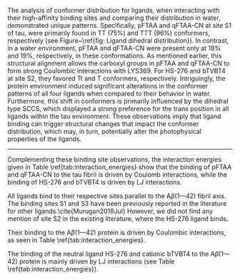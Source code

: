 


The analysis of conformer distribution for ligands, when interacting with their high-affinity binding sites and comparing their distribution in water, demonstrated unique patterns. Specifically, pFTAA and qFTAA-CN at site S1 of tau, were primarily found in TT (75\%) and TTT (96\%) conformers, respectively (see Figure~\ref{fig: Ligand dihedral distribution}). In contrast, in a water environment, pFTAA and qFTAA-CN were present only at 18\% and 19\%, respectively, in these conformations.  As mentioned earlier, this structural alignment allows the carboxyl groups in pFTAA and qFTAA-CN to form strong Coulombic interactions with LYS369. For HS-276 and bTVBT4 at site S2, they favored Tt and T conformers, respectively. Intriguingly, the protein environment induced significant alterations in the conformer patterns of all four ligands when compared to their behavior in water. Furthermore, this shift in conformers is primarily influenced by the dihedral type SCCS, which displayed a strong preference for the trans position in all ligands within the tau environment. These observations imply that ligand binding can trigger structural changes that impact the conformer distribution, which may, in turn, potentially alter the photophysical properties of the ligands.



-------------------

Complementing these binding site observations,  the interaction energies given in Table \ref{tab:interaction_energies} show that the binding of pFTAA and qFTAA-CN to the tau fibril is driven by Coulomb interactions, while the binding of HS-276 and bTVBT4 is driven by LJ interactions. 



All ligands bind to their respective sites parallel to the A$\beta$(1––42) fibril axis. The binding sites S1 and S3 have been previously reported in the literature for other ligands.\cite{Murugan2018Jul} However, we did not find any mention of site S2 in the existing literature, where the HS-276 ligand binds. 


 Their binding to the A$\beta$(1––42) protein is driven by Coulombic interactions, as seen in Table \ref{tab:interaction_energies}.

 The binding of the neutral ligand HS-276 and cationic bTVBT4 to the A$\beta$(1––42) protein is mainly driven by LJ interactions (see Table \ref{tab:interaction_energies}).


